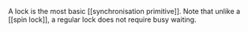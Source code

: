 A lock is the most basic [[synchronisation primitive]]. Note that unlike a [[spin lock]], a regular lock does not require busy waiting.
